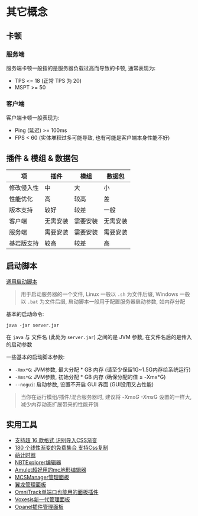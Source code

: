 # 其它概念

## 卡顿

### 服务端

服务端卡顿一般指的是服务器负载过高而导致的卡顿, 通常表现为:
- TPS <= 18 (正常 TPS 为 20)
- MSPT >= 50

### 客户端

客户端卡顿一般表现为:
- Ping (延迟) >= 100ms
- FPS < 60 (实体堆积过多可能导致, 也有可能是客户端本身性能不好)

## 插件 & 模组 & 数据包

| 项     | 插件   | 模组   | 数据包  |
|-------|------|------|------|
| 修改侵入性 | 中    | 大    | 小    |
| 性能优化 | 高    | 较高    | 差    |
| 版本支持  | 较好   | 较差   | 一般   |
| 客户端   | 无需安装 | 需要安装 | 无需安装 |
| 服务端   | 需要安装 | 需要安装 | 需要安装 |
| 基岩版支持 | 较高    | 较差    | 高    |

## 启动脚本
[通用启动脚本](https://paper.8aka.org/misc/tools/start-script-gen)

> 用于启动服务器的一个文件, Linux 一般以 `.sh` 为文件后缀, Windows 一般以 `.bat` 为文件后缀, 启动脚本一般用于配置服务器启动参数, 如内存分配

基本的启动命令:

```shell
java -jar server.jar
```

在 `java` 与 文件名 (此处为 `server.jar`) 之间的是 JVM 参数, 在文件名后的是传入的启动参数

一些基本的启动脚本参数:
- `-Xmx*G`: JVM参数, 最大分配 * GB 内存 (请至少保留1G~1.5G内存给系统运行)
- `-Xms*G`: JVM参数, 初始分配 * GB 内存 (确保分配的值 ≤ -Xmx*G)
- `--nogui`: 启动参数, 设置不开启 GUI 界面 (GUI没用又占性能)

> 当你在运行模组/插件/混合服务器时, 建议将 -Xmx*G -Xms*G 设置的一样大, 减少内存动态扩展带来的性能开销

## 实用工具
- [支持超 16 款格式 识别导入CSS渐变](https://mcg.tuanzi.ink/)
- [180 个线性渐变的免费集合 支持Css复制](https://webgradients.com/)
- [萌计时器](https://moe.8845.top/)
- [NBTExplorer编辑器](https://github.com/jaquadro/NBTExplorer)
- [Amulet超好用的mc地形编辑器](https://www.amuletmc.com/)
- [MCSManager管理面板](https://www.mcsmanager.com/)
- [翼龙管理面板](https://pterodactyl.top/)
- [OmniTrack单端口也能用的面板插件](https://github.com/YYDSQAQ1024/OmniTrack)
- [Voxesis新一代管理面板](https://gitee.com/Maskviva/voxesis)
- [Opanel插件管理面板](https://github.com/opanel-mc/opanel)

